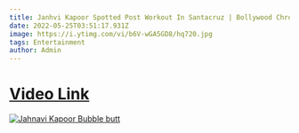 ```yaml
---
title: Janhvi Kapoor Spotted Post Workout In Santacruz | Bollywood Chronicle
date: 2022-05-25T03:51:17.931Z
image: https://i.ytimg.com/vi/b6V-wGA5GD8/hq720.jpg
tags: Entertainment
author: Admin
---
```

# [Video Link](https://dailynewz.xyz/video.php?v=b6V-wGA5GD8)
[![Jahnavi Kapoor Bubble butt](https://i.ytimg.com/vi/b6V-wGA5GD8/hq720.jpg)](https://dailynewz.xyz/video.php?v=b6V-wGA5GD8)